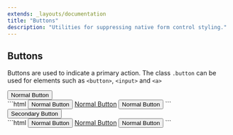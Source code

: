 ```yaml
---
extends: _layouts/documentation
title: "Buttons"
description: "Utilities for suppressing native form control styling."
---
```


## Buttons

Buttons are used to indicate a primary action. The class `.button` can be used for elements such as `<button>`, `<input>` and `<a>`

<div class="bg-grey-lightest p-6 rounded my-2">
	<button class="button">Normal Button</button>
</div>
```html
<button class="button">Normal Button</button>
<a href="#" title="Normal Button" class="button">Normal Button</a>
<input type="submit" class="button" value="Normal Button">
```
<div class="bg-grey-lightest p-6 rounded my-2">
	<button class="button-outline">Secondary Button</button>
</div>
```html
<button class="button-outline">Normal Button</button>
<a href="#" title="Normal Button" class="button-outline">Normal Button</a>
<input type="submit" class="button-outline" value="Normal Button">
```